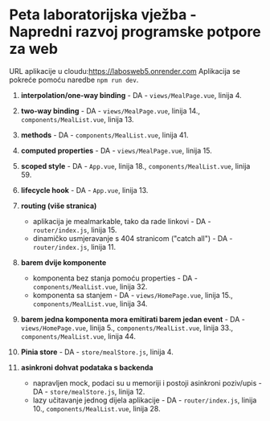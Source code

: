 
# Peta laboratorijska vježba - Napredni razvoj programske potpore za web

URL aplikacije u cloudu:https://labosweb5.onrender.com
Aplikacija se pokreće pomoću naredbe `npm run dev`.

1. **interpolation/one-way binding** - DA - `views/MealPage.vue`, linija 4.
2. **two-way binding** - DA - `views/MealPage.vue`, linija 14., `components/MealList.vue`, linija 13.
3. **methods** - DA - `components/MealList.vue`, linija 41.
4. **computed properties** - DA - `views/MealPage.vue`, linija 15.
5. **scoped style** - DA - `App.vue`, linija 18., `components/MealList.vue`, linija 59.

6. **lifecycle hook** - DA - `App.vue`, linija 13.
7. **routing (više stranica)**
   - aplikacija je mealmarkable, tako da rade linkovi - DA - `router/index.js`, linija 15.
   - dinamičko usmjeravanje s 404 stranicom ("catch all") - DA - `router/index.js`, linija 11.

8. **barem dvije komponente**
   - komponenta bez stanja pomoću properties - DA - `components/MealList.vue`, linija 32.
   - komponenta sa stanjem - DA - `views/HomePage.vue`, linija 15., `components/MealList.vue`, linija 34.

9. **barem jedna komponenta mora emitirati barem jedan event** - DA - `views/HomePage.vue`, linija 5., `components/MealList.vue`, linija 33., `components/MealList.vue`, linija 44.
10. **Pinia store** - DA - `store/mealStore.js`, linija 4.

11. **asinkroni dohvat podataka s backenda**
    - napravljen mock, podaci su u memoriji i postoji asinkroni poziv/upis - DA - `store/mealStore.js`, linija 12.
    - lazy učitavanje jednog dijela aplikacije - DA - `router/index.js`, linija 10., `components/MealList.vue`, linija 28.
